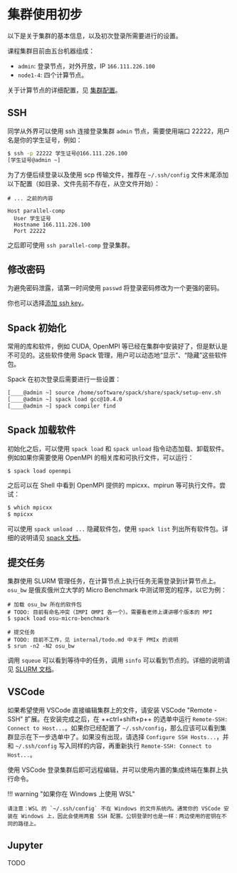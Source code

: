 # 集群使用初步

以下是关于集群的基本信息，以及初次登录所需要进行的设置。

课程集群目前由五台机器组成：

- `admin`: 登录节点，对外开放，IP `166.111.226.100`
- `node1-4`: 四个计算节点。

关于计算节点的详细配置，见 [集群配置](spec.md)。

## SSH

同学从外界可以使用 ssh 连接登录集群 `admin` 节点，需要使用端口 22222，用户名是你的学生证号，例如：

```bash
$ ssh -p 22222 学生证号@166.111.226.100
[学生证号@admin ~]
```

为了方便后续登录以及使用 scp 传输文件，推荐在 `~/.ssh/config` 文件末尾添加以下配置（如目录、文件先前不存在，从空文件开始）：

```
# ... 之前的内容

Host parallel-comp
  User 学生证号
  Hostname 166.111.226.100
  Port 22222
```

之后即可使用 `ssh parallel-comp` 登录集群。

## 修改密码

为避免密码泄露，请第一时间使用 `passwd` 将登录密码修改为一个更强的密码。

你也可以选择[添加 ssh key](https://www.digitalocean.com/community/tutorials/how-to-configure-ssh-key-based-authentication-on-a-linux-server)。

## Spack 初始化

常用的库和软件，例如 CUDA, OpenMPI 等已经在集群中安装好了，但是默认是不可见的。这些软件使用 Spack 管理，用户可以动态地“显示”、“隐藏”这些软件包。

Spack 在初次登录后需要进行一些设置：

```bash
[____@admin ~] source /home/software/spack/share/spack/setup-env.sh
[____@admin ~] spack load gcc@10.4.0
[____@admin ~] spack compiler find
```

## Spack 加载软件

初始化之后，可以使用 `spack load` 和 `spack unload` 指令动态加载、卸载软件。例如如果你需要使用 OpenMPI 的相关库和可执行文件，可以运行：

```bash
$ spack load openmpi
```

之后可以在 Shell 中看到 OpenMPI 提供的 mpicxx、mpirun 等可执行文件。尝试：

```bash
$ which mpicxx
$ mpicxx
```

可以使用 `spack unload ...` 隐藏软件包，使用 `spack list` 列出所有软件包。详细的说明请见 [spack 文档](https://spack.readthedocs.io/en/latest/command_index.html)。

## 提交任务

集群使用 SLURM 管理任务，在计算节点上执行任务无需登录到计算节点上。`osu_bw` 是俄亥俄州立大学的 Micro Benchmark 中测试带宽的程序，以它为例：

```
# 加载 osu_bw 所在的软件包
# TODO: 目前有命名冲突（IMPI OMPI 各一个）。需要看老师上课讲哪个版本的 MPI
$ spack load osu-micro-benchmark

# 提交任务
# TODO: 目前不工作，见 internal/todo.md 中关于 PMIx 的说明
$ srun -n2 -N2 osu_bw
```

调用 `squeue` 可以看到等待中的任务，调用 `sinfo` 可以看到节点的。详细的说明请见 [SLURM 文档](https://slurm.schedmd.com/quickstart.html)。

## VSCode

如果希望使用 VSCode 直接编辑集群上的文件，请安装 VSCode "Remote - SSH" 扩展。在安装完成之后，在 ++ctrl+shift+p++ 的选单中运行 `Remote-SSH: Connect to Host...`。如果你已经配置了 `~/.ssh/config`，那么应该可以看到集群显示在下一步选单中了。如果没有出现，请选择 `Configure SSH Hosts...`，并和 `~/.ssh/config` 写入同样的内容，再重新执行 `Remote-SSH: Connect to Host...`。

使用 VSCode 登录集群后即可远程编辑，并可以使用内置的集成终端在集群上执行命令。

!!! warning "如果你在 Windows 上使用 WSL"

    请注意：WSL 的 `~/.ssh/config` 不在 Windows 的文件系统内。通常你的 VSCode 安装在 Windows 上，因此会使用两套 SSH 配置。公钥登录时也是一样：两边使用的密钥在不同的路径上。

## Jupyter

TODO
